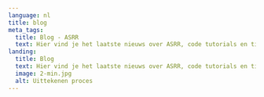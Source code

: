 ```yaml
---
language: nl
title: blog
meta_tags:
  title: Blog - ASRR
  text: Hier vind je het laatste nieuws over ASRR, code tutorials en tips
landing:
  title: Blog
  text: Hier vind je het laatste nieuws over ASRR, code tutorials en tips
  image: 2-min.jpg
  alt: Uittekenen proces
---
```

